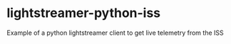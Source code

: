 # lightstreamer-python-iss
 Example of a python lightstreamer client to get live telemetry from the ISS
